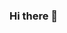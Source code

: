 ### Hi there 👋

<!--
**Kefron17/kefron17** is a ✨ _special_ ✨ repository because its `README.md` (this file) appears on your GitHub profile.

                                         Systems Engineer
                                    Hola 👋, soy Diego Alejandro

📚 Actualmente soy ingeniero en sistemas freelance 

👨🏼‍💻 Tengo conocimientos en el desarrollo de sistemas de información, Web Full Stack, y me especializo en el desarrollo Front End. Back End.

Algunas tecnologías y lenguajes que he trabajado:

⚛️ HTML & CSS | JavaScript | React JS | TypeScript | Next Js | C# | Python

🔙 Node.JS | Express.JS | Java | vue.

💾 Mongo DB | MySQL. | SQL Server.
-->
